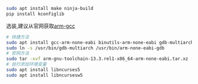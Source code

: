 ```bash
sudo apt install make ninja-build
pip install kconfiglib
```

选装,建议从官网获取[arm-gcc](https://developer.arm.com/downloads/-/arm-gnu-toolchain-downloads)
```bash
# 快捷方法
sudo apt install gcc-arm-none-eabi binutils-arm-none-eabi gdb-multiarch
sudo ln -s /usr/bin/gdb-multiarch /usr/bin/arm-none-eabi-gdb
# 官网方法
sudo tar -xvf arm-gnu-toolchain-13.3.rel1-x86_64-arm-none-eabi.tar.xz -C /opt
# 自行添加环境变量
sudo apt install libncurses5
sudo apt install libncursesw5
```
